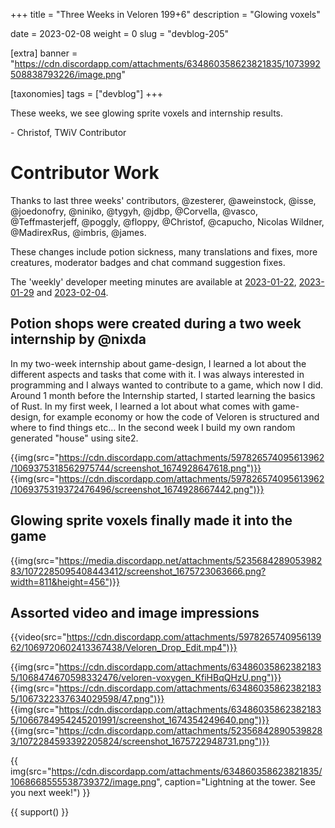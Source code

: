 +++
title = "Three Weeks in Veloren 199+6"
description = "Glowing voxels"

date = 2023-02-08
weight = 0
slug = "devblog-205"

[extra]
banner = "https://cdn.discordapp.com/attachments/634860358623821835/1073992508838793226/image.png"

[taxonomies]
tags = ["devblog"]
+++

These weeks, we see glowing sprite voxels and internship results.

\- Christof, TWiV Contributor

# Contributor Work

Thanks to last three weeks' contributors, @zesterer, @aweinstock, @isse, @joedonofry, @niniko, @tygyh, @jdbp, @Corvella, @vasco, @Teffmasterjeff, @poggly, @floppy, @Christof, @capucho, Nicolas Wildner, @MadirexRus, @imbris, @james.

These changes include potion sickness, many translations and fixes, more creatures, moderator badges and chat command suggestion fixes.

The 'weekly' developer meeting minutes are available at [2023-01-22](https://hackmd.io/@veloren/HJbpdeooj), [2023-01-29](https://hackmd.io/@veloren/Bk8HVVE2o) and [2023-02-04](https://hackmd.io/@veloren/ryBsoMnhs).

## Potion shops were created during a two week internship by @nixda

In my two-week internship about game-design, I learned a lot about the different aspects and tasks that come with it. 
I was always interested in programming and I always wanted to contribute to a game, which now I did. 
Around 1 month before the Internship started, I started learning the basics of Rust.
In my first week, I learned a lot about what comes with game-design, for example economy or how the code of Veloren is structured and where to find things etc…
In the second week I build my own random generated "house" using site2.

{{img(src="https://cdn.discordapp.com/attachments/597826574095613962/1069375318562975744/screenshot_1674928647618.png")}}
{{img(src="https://cdn.discordapp.com/attachments/597826574095613962/1069375319372476496/screenshot_1674928667442.png")}}

## Glowing sprite voxels finally made it into the game

{{img(src="https://media.discordapp.net/attachments/523568428905398283/1072285095408443412/screenshot_1675723063666.png?width=811&height=456")}}

## Assorted video and image impressions

{{video(src="https://cdn.discordapp.com/attachments/597826574095613962/1069720602413367438/Veloren_Drop_Edit.mp4")}}

{{img(src="https://cdn.discordapp.com/attachments/634860358623821835/1068474670598332476/veloren-voxygen_KfiHBqQHzU.png")}}
{{img(src="https://cdn.discordapp.com/attachments/634860358623821835/1067322337634029598/47.png")}}
{{img(src="https://cdn.discordapp.com/attachments/634860358623821835/1066784954245201991/screenshot_1674354249640.png")}}
{{img(src="https://cdn.discordapp.com/attachments/523568428905398283/1072284593392205824/screenshot_1675722948731.png")}}

{{
    img(src="https://cdn.discordapp.com/attachments/634860358623821835/1068668555538739372/image.png",
    caption="Lightning at the tower. See you next week!")
}}

{{ support() }}

